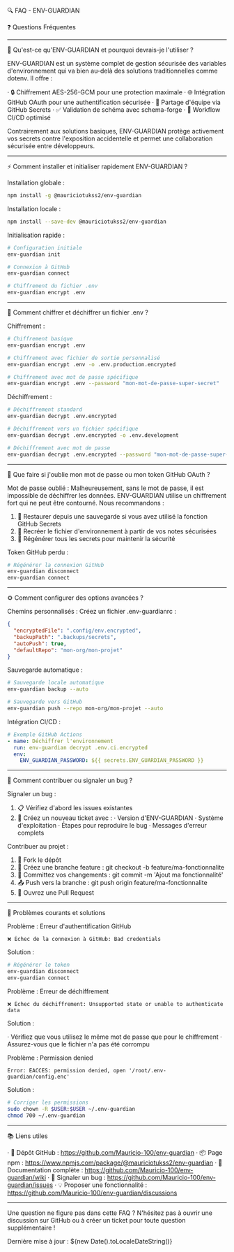 🔍 FAQ - ENV-GUARDIAN

❓ Questions Fréquentes

---

🤔 Qu'est-ce qu'ENV-GUARDIAN et pourquoi devrais-je l'utiliser ?

ENV-GUARDIAN est un système complet de gestion sécurisée des variables d'environnement qui va bien au-delà des solutions traditionnelles comme dotenv. Il offre :

· 🔒 Chiffrement AES-256-GCM pour une protection maximale
· 🌐 Intégration GitHub OAuth pour une authentification sécurisée
· 🤝 Partage d'équipe via GitHub Secrets
· ✅ Validation de schéma avec schema-forge
· 🚀 Workflow CI/CD optimisé

Contrairement aux solutions basiques, ENV-GUARDIAN protège activement vos secrets contre l'exposition accidentelle et permet une collaboration sécurisée entre développeurs.

---

⚡ Comment installer et initialiser rapidement ENV-GUARDIAN ?

Installation globale :

```bash
npm install -g @mauriciotukss2/env-guardian
```

Installation locale :

```bash
npm install --save-dev @mauriciotukss2/env-guardian
```

Initialisation rapide :

```bash
# Configuration initiale
env-guardian init

# Connexion à GitHub
env-guardian connect

# Chiffrement du fichier .env
env-guardian encrypt .env
```

---

🔐 Comment chiffrer et déchiffrer un fichier .env ?

Chiffrement :

```bash
# Chiffrement basique
env-guardian encrypt .env

# Chiffrement avec fichier de sortie personnalisé
env-guardian encrypt .env -o .env.production.encrypted

# Chiffrement avec mot de passe spécifique
env-guardian encrypt .env --password "mon-mot-de-passe-super-secret"
```

Déchiffrement :

```bash
# Déchiffrement standard
env-guardian decrypt .env.encrypted

# Déchiffrement vers un fichier spécifique
env-guardian decrypt .env.encrypted -o .env.development

# Déchiffrement avec mot de passe
env-guardian decrypt .env.encrypted --password "mon-mot-de-passe-super-secret"
```

---

🔑 Que faire si j'oublie mon mot de passe ou mon token GitHub OAuth ?

Mot de passe oublié :
Malheureusement, sans le mot de passe, il est impossible de déchiffrer les données. ENV-GUARDIAN utilise un chiffrement fort qui ne peut être contourné. Nous recommandons :

1. 🔄 Restaurer depuis une sauvegarde si vous avez utilisé la fonction GitHub Secrets
2. 📝 Recréer le fichier d'environnement à partir de vos notes sécurisées
3. 🚨 Régénérer tous les secrets pour maintenir la sécurité

Token GitHub perdu :

```bash
# Régénérer la connexion GitHub
env-guardian disconnect
env-guardian connect
```

---

⚙️ Comment configurer des options avancées ?

Chemins personnalisés :
Créez un fichier .env-guardianrc :

```json
{
  "encryptedFile": ".config/env.encrypted",
  "backupPath": ".backups/secrets",
  "autoPush": true,
  "defaultRepo": "mon-org/mon-projet"
}
```

Sauvegarde automatique :

```bash
# Sauvegarde locale automatique
env-guardian backup --auto

# Sauvegarde vers GitHub
env-guardian push --repo mon-org/mon-projet --auto
```

Intégration CI/CD :

```yaml
# Exemple GitHub Actions
- name: Déchiffrer l'environnement
  run: env-guardian decrypt .env.ci.encrypted
  env:
    ENV_GUARDIAN_PASSWORD: ${{ secrets.ENV_GUARDIAN_PASSWORD }}
```

---

🐛 Comment contribuer ou signaler un bug ?

Signaler un bug :

1. 📋 Vérifiez d'abord les issues existantes
2. 📝 Créez un nouveau ticket avec :
   · Version d'ENV-GUARDIAN
   · Système d'exploitation
   · Étapes pour reproduire le bug
   · Messages d'erreur complets

Contribuer au projet :

1. 🍴 Fork le dépôt
2. 🌿 Créez une branche feature : git checkout -b feature/ma-fonctionnalite
3. 💾 Committez vos changements : git commit -m 'Ajout ma fonctionnalité'
4. 📤 Push vers la branche : git push origin feature/ma-fonctionnalite
5. 🔀 Ouvrez une Pull Request

---

🔧 Problèmes courants et solutions

Problème : Erreur d'authentification GitHub

```
❌ Échec de la connexion à GitHub: Bad credentials
```

Solution :

```bash
# Régénérer le token
env-guardian disconnect
env-guardian connect
```

Problème : Erreur de déchiffrement

```
❌ Échec du déchiffrement: Unsupported state or unable to authenticate data
```

Solution :

· Vérifiez que vous utilisez le même mot de passe que pour le chiffrement
· Assurez-vous que le fichier n'a pas été corrompu

Problème : Permission denied

```
Error: EACCES: permission denied, open '/root/.env-guardian/config.enc'
```

Solution :

```bash
# Corriger les permissions
sudo chown -R $USER:$USER ~/.env-guardian
chmod 700 ~/.env-guardian
```

---

📚 Liens utiles

· 📂 Dépôt GitHub : https://github.com/Mauricio-100/env-guardian
· 📦 Page npm : https://www.npmjs.com/package/@mauriciotukss2/env-guardian
· 📖 Documentation complète : https://github.com/Mauricio-100/env-guardian/wiki
· 🐛 Signaler un bug : https://github.com/Mauricio-100/env-guardian/issues
· 💡 Proposer une fonctionnalité : https://github.com/Mauricio-100/env-guardian/discussions

---

Une question ne figure pas dans cette FAQ ?
N'hésitez pas à ouvrir une discussion sur GitHub ou à créer un ticket pour toute question supplémentaire !

Dernière mise à jour : ${new Date().toLocaleDateString()}
